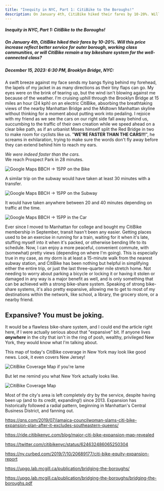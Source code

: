 ```yaml
---
title: "Inequity in NYC, Part 1: CitiBike to the Boroughs!"
description: On January 4th, CitiBike hiked their fares by 10-20%. Will this price increase reflect better service for outer borough, working class communities, or will CitiBike remain a toy bikeshare system for the well-connected class?
---
```

##### Inequity in NYC, Part 1: CitiBike to the Boroughs!
##### On January 4th, CitiBike hiked their fares by 10-20%. Will this price increase reflect better service for outer borough, working class communities, or will CitiBike remain a toy bikeshare system for the well-connected class?

##### December 15, 2023: 6:30 PM, Brooklyn Bridge, NYC:

A swift breeze against my face sends my bangs flying behind my forehead, the lapels of my jacket in as many directions as their tiny flaps can go. My eyes were on the brink of tearing up, but the wind isn't blowing against me because of the weather. I'm cruising uphill through the Brooklyn Bridge at 15 miles an hour (24 kph) on an electric CitiBike, absorbing the breathtaking views of the nearby Manhattan Bridge and the Midtown Manhattan skyline without thinking for a moment about putting work into pedaling. I rejoice with my friend as we see the cars on our right side fall away behind us, succumbing to the traffic of their own creation while we speed ahead on a clear bike path, as if an urbanist Moses himself split the Red Bridge in two to make room for cyclists like us. "**WE'RE FASTER THAN THE CARS!!!**", he screams in exhilaration, trying to make sure the words don't fly away before they can extend behind him to reach my ears.

*We were indeed faster than the cars.*<br>
We reach Prospect Park in 28 minutes.

![Google Maps BBCH -> 15PP on the Bike](/assets/images/5_bbchbike.png)

A similar trip on the subway would have taken at least 30 minutes with a transfer. 

![Google Maps BBCH -> 15PP on the Subway](/assets/images/5_bbchsubway.png)


It would have taken anywhere between 20 and 40 minutes depending on traffic at the time.

![Google Maps BBCH -> 15PP in the Car](/assets/images/5_bbchcar.png)

Ever since I moved to Manhattan for college and bought my CitiBike membership in September, transit hasn't been any easier. Getting places used to be an exercise in running for a train, waiting for it when it's late, stuffing myself into it when it's packed, or otherwise bending life to its schedule. Now, I can enjoy a more peaceful, convenient commute, with (somewhat) pretty views (depending on where I'm going). This is especially true in my case, as my dorm is at least a 15-minute walk from the nearest subway station, and CitiBike has been nothing but helpful in simplifying either the entire trip, or just the last three-quarter mile stretch home. Not needing to worry about parking a bicycle or locking it or having it stolen or damaged in any way is a major benefit as well, and is only something that can be achieved with a strong bike-share system. Speaking of strong bike-share systems, it's also pretty expansive, allowing me to get to most of my destinations within the network, like school, a library, the grocery store, or a nearby friend. 

Expansive? You must be joking.
---------

It would be a flawless bike-share system, and I could end the article right here, if I were actually serious about that "expansive" bit. If anyone lives ***anywhere*** in the city that isn't in the ring of posh, wealthy, privileged New York, they would know what I'm talking about.

This map of today's CitiBike coverage in New York may look like good news. Look, it even covers New Jersey! 

![CitiBike Coverage Map if you're lame](/assets/images/5_citifakecoverage.jpg)

But let me remind you what New York actually looks like.

![CitiBike Coverage Map](/assets/images/5_citicoverage.jpg)

Most of the city's area is left completely dry by the service, despite having been up (and to its credit, expanding!) since 2013. Expansion has historically followed a radial pattern, beginning in Manhattan's Central Business District, and fanning out. 

https://qns.com/2019/07/jamaica-councilwoman-slams-citi-bike-expansion-plan-after-it-excludes-southeastern-queens/

https://ride.citibikenyc.com/blog/major-citi-bike-expansion-map-revealed

https://twitter.com/citibikenyc/status/624632486065250304

https://ny.curbed.com/2019/7/10/20689177/citi-bike-equity-expansion-report

https://upgo.lab.mcgill.ca/publication/bridging-the-boroughs/

https://upgo.lab.mcgill.ca/publication/bridging-the-boroughs/bridging-the-boroughs.pdf

